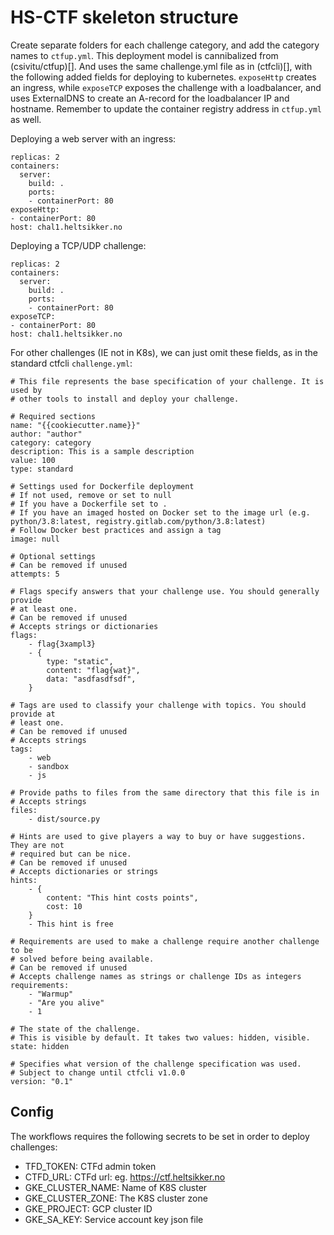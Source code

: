 # HS-CTF skeleton structure

Create separate folders for each challenge category, and add the category names to `ctfup.yml`. This deployment model is cannibalized from (csivitu/ctfup)[]. And uses the same challenge.yml file as in (ctfcli)[], with the following added fields for deploying to kubernetes. `exposeHttp` creates an ingress, while `exposeTCP` exposes the challenge with a loadbalancer, and uses ExternalDNS to create an A-record for the loadbalancer IP and hostname. Remember to update the container registry address in `ctfup.yml` as well.

Deploying a web server with an ingress:
```
replicas: 2
containers:
  server:
    build: .
    ports:
    - containerPort: 80
exposeHttp:
- containerPort: 80
host: chal1.heltsikker.no
```
Deploying a TCP/UDP challenge:
```
replicas: 2
containers:
  server:
    build: .
    ports:
    - containerPort: 80
exposeTCP:
- containerPort: 80
host: chal1.heltsikker.no
```

For other challenges (IE not in K8s), we can just omit these fields, as in the standard ctfcli `challenge.yml`:

```
# This file represents the base specification of your challenge. It is used by
# other tools to install and deploy your challenge.

# Required sections
name: "{{cookiecutter.name}}"
author: "author"
category: category
description: This is a sample description
value: 100
type: standard

# Settings used for Dockerfile deployment
# If not used, remove or set to null
# If you have a Dockerfile set to .
# If you have an imaged hosted on Docker set to the image url (e.g. python/3.8:latest, registry.gitlab.com/python/3.8:latest)
# Follow Docker best practices and assign a tag
image: null

# Optional settings
# Can be removed if unused
attempts: 5

# Flags specify answers that your challenge use. You should generally provide
# at least one.
# Can be removed if unused
# Accepts strings or dictionaries
flags:
    - flag{3xampl3}
    - {
        type: "static",
        content: "flag{wat}",
        data: "asdfasdfsdf",
    }

# Tags are used to classify your challenge with topics. You should provide at
# least one.
# Can be removed if unused
# Accepts strings
tags:
    - web
    - sandbox
    - js

# Provide paths to files from the same directory that this file is in
# Accepts strings
files:
    - dist/source.py

# Hints are used to give players a way to buy or have suggestions. They are not
# required but can be nice.
# Can be removed if unused
# Accepts dictionaries or strings
hints:
    - {
        content: "This hint costs points",
        cost: 10
    }
    - This hint is free

# Requirements are used to make a challenge require another challenge to be
# solved before being available.
# Can be removed if unused
# Accepts challenge names as strings or challenge IDs as integers
requirements:
    - "Warmup"
    - "Are you alive"
    - 1

# The state of the challenge.
# This is visible by default. It takes two values: hidden, visible.
state: hidden

# Specifies what version of the challenge specification was used.
# Subject to change until ctfcli v1.0.0
version: "0.1"
```

## Config
The workflows requires the following secrets to be set in order to deploy challenges:  

- TFD_TOKEN: CTFd admin token
- CTFD_URL: CTFd url: eg. https://ctf.heltsikker.no
- GKE_CLUSTER_NAME: Name of K8S cluster
- GKE_CLUSTER_ZONE: The K8S cluster zone
- GKE_PROJECT: GCP cluster ID
- GKE_SA_KEY: Service account key json file
